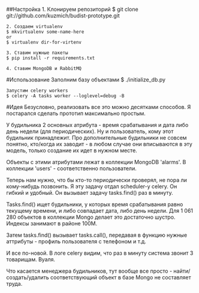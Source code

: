 ##Настройка
    1. Клонируем репозиторий
    $ git clone git://github.com/kuzmich/budist-prototype.git

    2. Создаем virtualenv 
    $ mkvirtualenv some-name-here
    or
    $ virtualenv dir-for-virtenv

    3. Ставим нужные пакеты
    $ pip install -r requirements.txt

    4. Ставим MongoDB и RabbitMQ

#Использование
    Заполним базу объектами
    $ ./initialize_db.py 

    Запустим celery workers
    $ celery -A tasks worker --loglevel=debug -B

#Идея
Безусловно, реализовать все это можно десятками способов. Я постарался сделать прототип максимально простым.

У будильника 2 основных атрибута - время срабатывания и дата либо день недели (для периодических).
Ну и пользователь, кому этот будильник принадлежит. Про дополнительные будильники не совсем понятно, кто/когда
их заводит - в любом случае они вписываются в эту модель, только создание их идет в нужном месте.

Объекты с этими атрибутами лежат в коллекции MongoDB 'alarms'. В коллекции 'users' - соответственно пользователи.

Теперь нам нужно, что бы кто-то периодически проверял, не пора ли кому-нибудь позвонить.
Я эту задачу отдал scheduler-у celery. Он гибкий и удобный. Он вызывает задачу tasks.find() раз в минуту.

Tasks.find() ищет будильники, у которых время срабатывания равно текущему времени,
и либо совпадает дата, либо день недели. Для 1 061 280 объектов в коллекции Mongo делает это достаточно шустро.
Индексы занимают в районе 100M.

Затем tasks.find() вызывает tasks.call(), передавая в функцию нужные аттрибуты - профиль пользователя с телефоном и т.д.

И все по-новой. В логе celery видим, что раз в минуту система звонит 3 товарищам. Вуаля.

Что касается менеджера будильников, тут вообще все просто - найти/создать/удалить соответствующий объект в базе Mongo
не составляет труда.